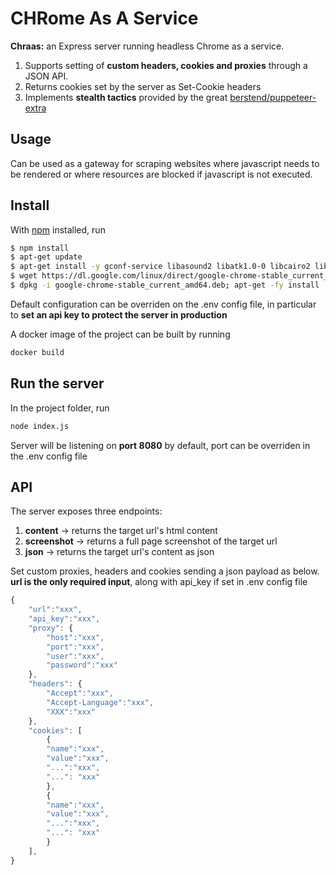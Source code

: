 # CHRome As A Service

**Chraas:** an Express server running headless Chrome as a service.
1. Supports setting of **custom headers, cookies and proxies** through a JSON API.
2. Returns cookies set by the server as Set-Cookie headers
3. Implements **stealth tactics** provided by the great [berstend/puppeteer-extra](https://github.com/berstend/puppeteer-extra/tree/master/packages/puppeteer-extra-plugin-stealth)

## Usage

Can be used as a gateway for scraping websites where javascript needs to be
rendered or where resources are blocked if javascript is not executed.

## Install

With [npm](https://npmjs.org/) installed, run

```sh
$ npm install
$ apt-get update
$ apt-get install -y gconf-service libasound2 libatk1.0-0 libcairo2 libcups2 libfontconfig1 libgdk-pixbuf2.0-0 libgtk-3-0 libnspr4 libpango-1.0-0 libxss1 fonts-liberation libappindicator1 libnss3 lsb-release xdg-utils wget
$ wget https://dl.google.com/linux/direct/google-chrome-stable_current_amd64.deb
$ dpkg -i google-chrome-stable_current_amd64.deb; apt-get -fy install
```

Default configuration can be overriden on the .env config file, in particular to **set an api key to protect the server in production**

A docker image of the project can be built by running
```sh
docker build
```

## Run the server
In the project folder, run
```sh
node index.js
```
Server will be listening on **port 8080** by default, port can be overriden in the .env config file

## API

The server exposes three endpoints:
1. **content** -> returns the target url's html content
2. **screenshot** -> returns a full page screenshot of the target url
3. **json** -> returns the target url's content as json

Set custom proxies, headers and cookies sending a json payload as below.
**url is the only required input**, along with api_key if set in .env config file

```js
{
    "url":"xxx",
    "api_key":"xxx",
    "proxy": {
        "host":"xxx",
        "port":"xxx",
        "user":"xxx",
        "password":"xxx" 
    },
    "headers": {
        "Accept":"xxx",
        "Accept-Language":"xxx",
        "XXX":"xxx"
    },
    "cookies": [
        {
        "name":"xxx",
        "value":"xxx",
        "...":"xxx",
        "...": "xxx"
        },
        {
        "name":"xxx",
        "value":"xxx",
        "...":"xxx",
        "...": "xxx"
        }
    ],
}
```
